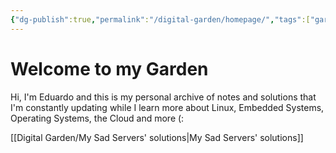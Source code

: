```yaml
---
{"dg-publish":true,"permalink":"/digital-garden/homepage/","tags":["gardenEntry"]}
---
```


# Welcome to my Garden
Hi, I'm Eduardo and this is my personal archive of notes and solutions that I'm constantly updating while I learn more about Linux, Embedded Systems, Operating Systems, the Cloud and more (:

[[Digital Garden/My Sad Servers' solutions\|My Sad Servers' solutions]]



